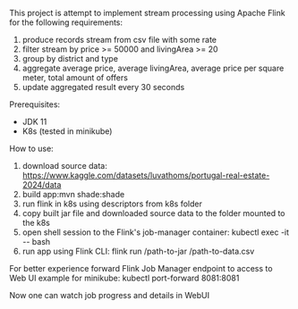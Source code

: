 This project is attempt to implement stream processing using Apache Flink for the following requirements:
1. produce records stream from csv file with some rate
2. filter stream by price >= 50000 and livingArea >= 20
3. group by district and type
4. aggregate average price, average livingArea, average price per square meter, total amount of offers
5. update aggregated result every 30 seconds

Prerequisites:
* JDK 11
* K8s (tested in minikube)

How to use:
1. download source data: https://www.kaggle.com/datasets/luvathoms/portugal-real-estate-2024/data
2. build app:mvn shade:shade 
3. run flink in k8s using descriptors from k8s folder
4. copy built jar file and downloaded source data to the folder mounted to the k8s
5. open shell session to the Flink's job-manager container: kubectl exec -it <podname> -- bash
6. run app using Flink CLI: flink run /path-to-jar /path-to-data.csv

For better experience forward Flink Job Manager endpoint to access to Web UI
example for minikube:
kubectl port-forward <flink-jobmanager-pod> 8081:8081

Now one can watch job progress and details in WebUI
